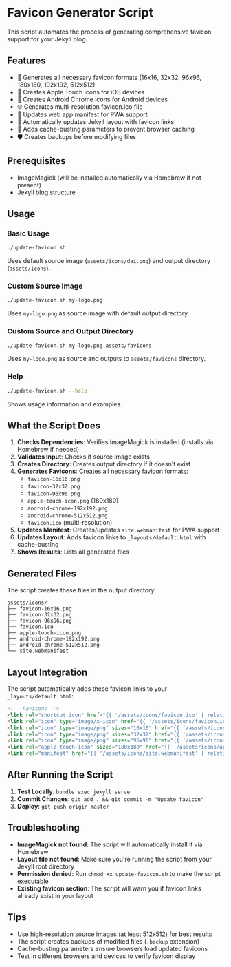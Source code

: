 # Favicon Generator Script

This script automates the process of generating comprehensive favicon support for your Jekyll blog.

## Features

- 🎨 Generates all necessary favicon formats (16x16, 32x32, 96x96, 180x180, 192x192, 512x512)
- 📱 Creates Apple Touch icons for iOS devices
- 🤖 Creates Android Chrome icons for Android devices
- 🌐 Generates multi-resolution favicon.ico file
- 📄 Updates web app manifest for PWA support
- 🔗 Automatically updates Jekyll layout with favicon links
- 🚀 Adds cache-busting parameters to prevent browser caching
- 🛡️ Creates backups before modifying files

## Prerequisites

- ImageMagick (will be installed automatically via Homebrew if not present)
- Jekyll blog structure

## Usage

### Basic Usage
```bash
./update-favicon.sh
```
Uses default source image (`assets/icons/dai.png`) and output directory (`assets/icons`).

### Custom Source Image
```bash
./update-favicon.sh my-logo.png
```
Uses `my-logo.png` as source image with default output directory.

### Custom Source and Output Directory
```bash
./update-favicon.sh my-logo.png assets/favicons
```
Uses `my-logo.png` as source and outputs to `assets/favicons` directory.

### Help
```bash
./update-favicon.sh --help
```
Shows usage information and examples.

## What the Script Does

1. **Checks Dependencies**: Verifies ImageMagick is installed (installs via Homebrew if needed)
2. **Validates Input**: Checks if source image exists
3. **Creates Directory**: Creates output directory if it doesn't exist
4. **Generates Favicons**: Creates all necessary favicon formats:
   - `favicon-16x16.png`
   - `favicon-32x32.png`
   - `favicon-96x96.png`
   - `apple-touch-icon.png` (180x180)
   - `android-chrome-192x192.png`
   - `android-chrome-512x512.png`
   - `favicon.ico` (multi-resolution)
5. **Updates Manifest**: Creates/updates `site.webmanifest` for PWA support
6. **Updates Layout**: Adds favicon links to `_layouts/default.html` with cache-busting
7. **Shows Results**: Lists all generated files

## Generated Files

The script creates these files in the output directory:

```
assets/icons/
├── favicon-16x16.png
├── favicon-32x32.png
├── favicon-96x96.png
├── favicon.ico
├── apple-touch-icon.png
├── android-chrome-192x192.png
├── android-chrome-512x512.png
└── site.webmanifest
```

## Layout Integration

The script automatically adds these favicon links to your `_layouts/default.html`:

```html
<!-- Favicons -->
<link rel="shortcut icon" href="{{ '/assets/icons/favicon.ico' | relative_url }}?v={{ site.time | date: '%Y%m%d%H%M%S' }}">
<link rel="icon" type="image/x-icon" href="{{ '/assets/icons/favicon.ico' | relative_url }}?v={{ site.time | date: '%Y%m%d%H%M%S' }}">
<link rel="icon" type="image/png" sizes="16x16" href="{{ '/assets/icons/favicon-16x16.png' | relative_url }}?v={{ site.time | date: '%Y%m%d%H%M%S' }}">
<link rel="icon" type="image/png" sizes="32x32" href="{{ '/assets/icons/favicon-32x32.png' | relative_url }}?v={{ site.time | date: '%Y%m%d%H%M%S' }}">
<link rel="icon" type="image/png" sizes="96x96" href="{{ '/assets/icons/favicon-96x96.png' | relative_url }}?v={{ site.time | date: '%Y%m%d%H%M%S' }}">
<link rel="apple-touch-icon" sizes="180x180" href="{{ '/assets/icons/apple-touch-icon.png' | relative_url }}?v={{ site.time | date: '%Y%m%d%H%M%S' }}">
<link rel="manifest" href="{{ '/assets/icons/site.webmanifest' | relative_url }}?v={{ site.time | date: '%Y%m%d%H%M%S' }}">
```

## After Running the Script

1. **Test Locally**: `bundle exec jekyll serve`
2. **Commit Changes**: `git add . && git commit -m "Update favicon"`
3. **Deploy**: `git push origin master`

## Troubleshooting

- **ImageMagick not found**: The script will automatically install it via Homebrew
- **Layout file not found**: Make sure you're running the script from your Jekyll root directory
- **Permission denied**: Run `chmod +x update-favicon.sh` to make the script executable
- **Existing favicon section**: The script will warn you if favicon links already exist in your layout

## Tips

- Use high-resolution source images (at least 512x512) for best results
- The script creates backups of modified files (`.backup` extension)
- Cache-busting parameters ensure browsers load updated favicons
- Test in different browsers and devices to verify favicon display
